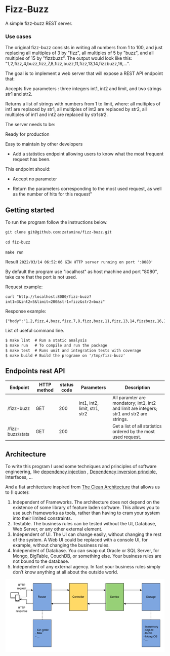 # Fizz-Buzz

A simple fizz-buzz REST server.

### Use cases
The original fizz-buzz consists in writing all numbers from 1 to 100, and just replacing all multiples of 3 by "fizz", all multiples of 5 by "buzz", and all multiples of 15 by "fizzbuzz". The output would look like this: "1,2,fizz,4,buzz,fizz,7,8,fizz,buzz,11,fizz,13,14,fizzbuzz,16,...".

The goal is to implement a web server that will expose a REST API endpoint that:

Accepts five parameters : three integers int1, int2 and limit, and two strings str1 and str2.

Returns a list of strings with numbers from 1 to limit, where: all multiples of int1 are replaced by str1, all multiples of int2 are replaced by str2, all multiples of int1 and int2 are replaced by str1str2.

The server needs to be:

Ready for production

Easy to maintain by other developers

- Add a statistics endpoint allowing users to know what the most frequent request has been.

This endpoint should:

- Accept no parameter

- Return the parameters corresponding to the most used request, as well as the number of hits for this request"

## Getting started

To run the program follow the instructions below.

```
git clone git@github.com:zatamine/fizz-buzz.git

cd fiz-buzz

make run

```

Result `2022/03/14 06:52:06 GIN HTTP server running on port ':8080'`

By default the program use "localhost" as host machine and port "8080", take care that the port is not used.

Request example:

```
curl "http://localhost:8080/fizz-buzz?int1=3&int2=5&limit=200&str1=fizz&str2=buzz"
```

Response example:

```
{"body":"1,2,fizz,4,buzz,fizz,7,8,fizz,buzz,11,fizz,13,14,fizzbuzz,16,17,fizz,19,buzz,fizz,22,23,fizz,buzz,26,fizz,28,29,fizzbuzz,31,32,fizz,34,buzz,fizz,37,38,fizz,buzz,41,fizz,43,44,fizzbuzz,46,47,fizz,49,buzz,fizz,52,53,fizz,buzz,56,fizz,58,59,fizzbuzz,61,62,fizz,64,buzz,fizz,67,68,fizz,buzz,71,fizz,73,74,fizzbuzz,76,77,fizz,79,buzz,fizz,82,83,fizz,buzz,86,fizz,88,89,fizzbuzz,91,92,fizz,94,buzz,fizz,97,98,fizz,buzz"}
```

List of useful command line.

```
$ make lint  # Run a static analysis
$ make run   # To compile and run the package
$ make test  # Runs unit and integration tests with coverage
$ make build # Build the programe on '/tmp/fizz-buzz'
```

## Endpoints rest API

| Endpoint         | HTTP method | status code | Parameters           | Description                                                  |
| ---------------- | ----------- | -------------------- | ------------------------------------------------------------ | ------------------------------------------------------------ |
| /fizz-buzz       | GET      | 200       | int1, int2, limit, str1, str2 | All paramter are mondatory;  int1, int2 and limit are integers; str1 and str2 are strings. |
| /fizz-buzz/stats | GET      | 200       |                      | Get a list of all statistics ordered by the most used request. |

## Architecture

To write this program I used some techniques and principles of software engineering, like [dependency injection](https://en.wikipedia.org/wiki/Dependency_injectioninterfaces) , [Dependency inversion principle](https://en.wikipedia.org/wiki/Dependency_inversion_principle), Interfaces, ...

And a flat architecture inspired from [The Clean Architecture](https://blog.cleancoder.com/uncle-bob/2012/08/13/the-clean-architecture.html) that allows us to (I quote):

1. Independent of Frameworks. The architecture does not depend on the existence of some library of feature laden software. This allows you to use such frameworks as tools, rather than having to cram your system into their limited constraints.
2. Testable. The business rules can be tested without the UI, Database, Web Server, or any other external element.
3. Independent of UI. The UI can change easily, without changing the rest of the system. A Web UI could be replaced with a console UI, for example, without changing the business rules.
4. Independent of Database. You can swap out Oracle or SQL Server, for Mongo, BigTable, CouchDB, or something else. Your business rules are not bound to the database.
5. Independent of any external agency. In fact your business rules simply don’t know anything at all about the outside world.

!["Fizz-buzz architecture"](doc/fizz-buzz.drawio.png)
